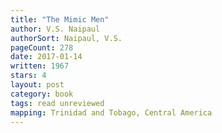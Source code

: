```yaml
---
title: "The Mimic Men"
author: V.S. Naipaul
authorSort: Naipaul, V.S.
pageCount: 278
date: 2017-01-14
written: 1967
stars: 4
layout: post
category: book
tags: read unreviewed
mapping: Trinidad and Tobago, Central America
---
```

